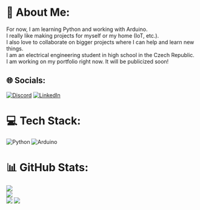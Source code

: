 # 💫 About Me:
For now, I am learning Python and working with Arduino.<br>I really like making projects for myself or my home (IoT, etc.).<br>I also love to collaborate on bigger projects where I can help and learn new things.<br>I am an electrical engineering student in high school in the Czech Republic.<br>I am working on my portfolio right now. It will be publicized soon!


## 🌐 Socials:
[![Discord](https://img.shields.io/badge/Discord-%237289DA.svg?logo=discord&logoColor=white)](https://discordapp.com/users/668895814554353705) [![LinkedIn](https://img.shields.io/badge/LinkedIn-%230077B5.svg?logo=linkedin&logoColor=white)](https://linkedin.com/in/štěpán-kobližka-245a68237) 

# 💻 Tech Stack:
![Python](https://img.shields.io/badge/python-3670A0?style=for-the-badge&logo=python&logoColor=ffdd54) ![Arduino](https://img.shields.io/badge/-Arduino-00979D?style=for-the-badge&logo=Arduino&logoColor=white)
# 📊 GitHub Stats:
![](https://github-readme-stats.vercel.app/api?username=stepannnnn&theme=highcontrast&hide_border=false&include_all_commits=true&count_private=true)<br/>
![](https://github-readme-streak-stats.herokuapp.com/?user=stepannnnn&theme=highcontrast&hide_border=false)<br/>
![](https://github-readme-stats.vercel.app/api/top-langs/?username=stepannnnn&theme=highcontrast&hide_border=false&include_all_commits=true&count_private=true&layout=compact)
[![](https://visitcount.itsvg.in/api?id=stepannnnn&icon=5&color=1)](https://visitcount.itsvg.in)

<!-- Proudly created with GPRM ( https://gprm.itsvg.in ) -->
